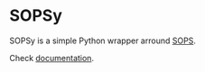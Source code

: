 # SOPSy

SOPSy is a simple Python wrapper arround [SOPS](https://github.com/getsops/sops).

Check [documentation](http://sopsy.nikaro.net/).
